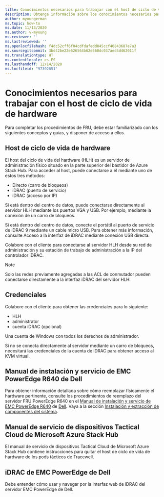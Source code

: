 ```yaml
---
title: Conocimientos necesarios para trabajar con el host de ciclo de vida de hardware
description: Obtenga información sobre los conocimientos necesarios para trabajar con el host de ciclo de vida de hardware.
author: myoungerman
ms.topic: how-to
ms.date: 11/13/2020
ms.author: v-myoung
ms.reviewer: ''
ms.lastreviewed: ''
ms.openlocfilehash: f4dc52cff6f04cdfdafedd845ccf40843687e7a3
ms.sourcegitcommit: 3bd42be22e626564b62e560dc037aed4d462011f
ms.translationtype: HT
ms.contentlocale: es-ES
ms.lasthandoff: 12/14/2020
ms.locfileid: "97392851"
---
```

# <a name="required-knowledge-for-working-with-the-hardware-lifecycle-host"></a>Conocimientos necesarios para trabajar con el host de ciclo de vida de hardware

Para completar los procedimientos de FRU, debe estar familiarizado con los siguientes conceptos y guías, y disponer de acceso a ellos.

## <a name="hardware-lifecycle-host"></a>Host de ciclo de vida de hardware

El host del ciclo de vida del hardware (HLH) es un servidor de administración físico situado en la parte superior del bastidor de Azure Stack Hub. Para acceder al host, puede conectarse a él mediante uno de estos tres métodos:

* Directo (carro de bloqueos)
* iDRAC (puerto de servicio)
* iDRAC (acceso por IP)

Si está dentro del centro de datos, puede conectarse directamente al servidor HLH mediante los puertos VGA y USB. Por ejemplo, mediante la conexión de un carro de bloqueos.

Si está dentro del centro de datos, conecte el portátil al puerto de servicio de iDRAC 9 mediante un cable micro USB. Para obtener más información, consulte Acceso a la interfaz de iDRAC mediante conexión USB directa.

Colabore con el cliente para conectarse al servidor HLH desde su red de administración y su estación de trabajo de administración a la IP del controlador iDRAC.

> [!NOTE]
> Solo las redes previamente agregadas a las ACL de conmutador pueden conectarse directamente a la interfaz iDRAC del servidor HLH.

## <a name="credentials"></a>Credenciales

Colabore con el cliente para obtener las credenciales para lo siguiente:

* HLH
* administrator
* cuenta iDRAC (opcional)

Una cuenta de Windows con todos los derechos de administrador.

Si no se conecta directamente al servidor mediante un carro de bloqueos, necesitará las credenciales de la cuenta de iDRAC para obtener acceso al KVM virtual.

## <a name="dell-emc-poweredge-r640-installation-and-service-manual"></a>Manual de instalación y servicio de EMC PowerEdge R640 de Dell

Para obtener información detallada sobre cómo reemplazar físicamente el hardware pertinente, consulte los procedimientos de reemplazo del servidor FRU PowerEdge R640 en el
[Manual de instalación y servicio de EMC PowerEdge R640](https://www.dell.com/support/manuals/us/en/04/poweredge-r640/per640_ism_pub/dell-emc-poweredge-r640-overview?guid=guid-f39be9ba-158c-45e3-b8b1-f07bb750d6d4) de [Dell](https://www.dell.com/support/manuals/us/en/04/poweredge-r640/per640_ism_pub/dell-emc-poweredge-r640-overview?guid=guid-f39be9ba-158c-45e3-b8b1-f07bb750d6d4).
Vaya a la sección [Instalación y extracción de componentes del sistema](https://www.dell.com/support/manuals/us/en/04/poweredge-r640/per640_ism_pub/installing-and-removing-system-components?guid=guid-5a5943c4-fe26-4faa-a10c-2afa4c1993ff&lang=en-us).

## <a name="microsoft-azure-stack-hub-tactical-cloud-appliance-service-manual"></a>Manual de servicio de dispositivos Tactical Cloud de Microsoft Azure Stack Hub

El manual de servicio de dispositivos Tactical Cloud de Microsoft Azure Stack Hub contiene instrucciones para quitar el host de ciclo de vida de hardware de los pods tácticos de Tracewell.

## <a name="dell-emc-poweredge-idrac"></a>iDRAC de EMC PowerEdge de Dell

Debe entender cómo usar y navegar por la interfaz web de iDRAC del servidor EMC PowerEdge de Dell.

